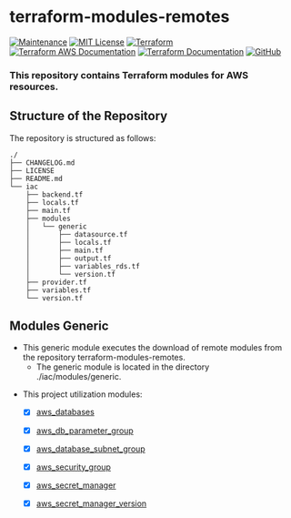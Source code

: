 # terraform-modules-remotes

[![Maintenance](https://img.shields.io/badge/Maintained%3F-yes-green.svg)](https://GitHub.com/Naereen/StrapDown.js/graphs/commit-activity)
[![MIT License](https://img.shields.io/badge/License-MIT-blue.svg)](https://lbesson.mit-license.org/)
[![Terraform](https://img.shields.io/badge/Terraform-v1.0.0+-623CE4?logo=terraform)](https://img.shields.io/badge/Terraform-v1.0.0+-623CE4?logo=terraform)
[![Terraform AWS Documentation](https://img.shields.io/badge/Terraform%20AWS-Documentation-623CE4?logo=terraform)](https://registry.terraform.io/providers/hashicorp/aws/latest/docs)
[![Terraform Documentation](https://img.shields.io/badge/Terraform-Documentation-623CE4?logo=terraform)](https://www.terraform.io/docs/index.html)
[![GitHub](https://img.shields.io/badge/GitHub-terraform--modules--registry-181717?logo=github)](https://github.com/team-tech-challenge/terraform-modules-remotes)

### This repository contains Terraform modules for AWS resources.

##  **Structure of the Repository**

The repository is structured as follows:


```
./
├── CHANGELOG.md
├── LICENSE
├── README.md
└── iac
    ├── backend.tf
    ├── locals.tf
    ├── main.tf
    ├── modules
    │   └── generic
    │       ├── datasource.tf
    │       ├── locals.tf
    │       ├── main.tf
    │       ├── output.tf
    │       ├── variables_rds.tf
    │       └── version.tf
    ├── provider.tf
    ├── variables.tf
    └── version.tf
```

##  **Modules Generic**

* This generic module executes the download of remote modules from the repository terraform-modules-remotes.
  * The generic module is located in the directory ./iac/modules/generic.

- This project utilization modules:
  * [x] [aws_databases](https://github.com/team-tech-challenge/terraform-modules-remotes/tree/main/aws_databases)
  * [x] [aws_db_parameter_group](https://github.com/team-tech-challenge/terraform-modules-remotes/tree/main/aws_db_parameter_group)
  * [x] [aws_database_subnet_group](https://github.com/team-tech-challenge/terraform-modules-remotes/tree/main/aws_database_subnet_group)
  * [x] [aws_security_group](https://github.com/team-tech-challenge/terraform-modules-remotes/tree/main/aws_security_group)
  * [x] [aws_secret_manager](https://github.com/team-tech-challenge/terraform-modules-remotes/tree/main/aws_secret_manager)
  * [x] [aws_secret_manager_version](https://github.com/team-tech-challenge/terraform-modules-remotes/tree/main/aws_secret_manager_version)

